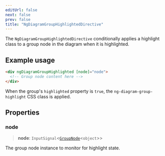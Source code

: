 ```yaml
---
editUrl: false
next: false
prev: false
title: "NgDiagramGroupHighlightedDirective"
---
```


The `NgDiagramGroupHighlightedDirective` conditionally applies a highlight class to a group node in the diagram when it is highlighted.

## Example usage
```html
<div ngDiagramGroupHighlighted [node]="node">
  <!-- Group node content here -->
</div>
```

When the group's `highlighted` property is `true`, the `ng-diagram-group-highlight` CSS class is applied.

## Properties

### node

> **node**: `InputSignal`\<[`GroupNode`](/docs/api/types/groupnode/)\<`object`\>\>

The group node instance to monitor for highlight state.
